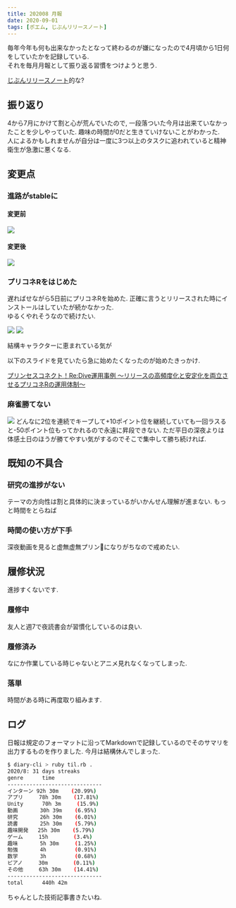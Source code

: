 ```yaml
---
title: 202008 月報
date: 2020-09-01
tags: [ポエム, じぶんリリースノート]
---
```


毎年今年も何も出来なかったとなって終わるのが嫌になったので4月頃から1日何をしていたかを記録している.  
それを毎月月報として振り返る習慣をつけようと思う.  

[じぶんリリースノート](https://blog.a-know.me/entry/2019/02/02/214612)的な?  

## 振り返り
4から7月にかけて割と心が荒んでいたので, 一段落ついた今月は出来ていなかったことを少しやっていた. 趣味の時間が0だと生きていけないことがわかった.   
人によるかもしれませんが自分は一度に3つ以上のタスクに追われていると精神衛生が急激に悪くなる.

## 変更点
### 進路がstableに
#### 変更前
![](https://i.imgur.com/EYL6R2V.png)
#### 変更後
![](https://i.imgur.com/FlEKCgs.png)

### プリコネRをはじめた
遅ればせながら5日前にプリコネRを始めた. 正確に言うとリリースされた時にインストールはしていたが続かなかった.   
ゆるくやれそうなので続けたい.

![](https://i.imgur.com/BUEGOIz.jpg)
![](https://i.imgur.com/STpLrlA.jpg)

結構キャラクターに恵まれている気が  

以下のスライドを見ていたら急に始めたくなったのが始めたきっかけ.

[プリンセスコネクト！Re:Dive運用事例 ～リリースの高頻度化と安定化を両立させるプリコネRの運用体制～](https://speakerdeck.com/cygames/purinsesukonekuto-re-diveyun-yong-shi-li-ririsufalsegao-pin-du-hua-toan-ding-hua-woliang-li-saserupurikonerfalseyun-yong-ti-zhi)

### 麻雀勝てない
![](https://i.imgur.com/0r2E3fl.jpg)
どんなに2位を連続でキープして+10ポイント位を継続していても一回ラスると-50ポイント位もってかれるので永遠に昇段できない. ただ平日の深夜よりは体感土日のほうが勝てやすい気がするのでそこで集中して勝ち続ければ.

## 既知の不具合
### 研究の進捗がない
テーマの方向性は割と具体的に決まっているがいかんせん理解が進まない. もっと時間をとらねば

### 時間の使い方が下手
深夜動画を見ると虚無虚無プリン🍮になりがちなので戒めたい.

## 履修状況
進捗すくないです.

### 履修中
<Tags :tags="['#info ガロア理論', 'CUDA', 'Zenject', '#info flutter', 'mozaic.fm', '#info ゼロから作るDeepLearning', '#info julia']" />

友人と週7で夜読書会が習慣化しているのは良い.

### 履修済み
<Tags :tags="['#success ミュークルドリーミー', 'UniRx', '#success らきすた', '#success サーバント×サービス']" />

なにか作業している時じゃないとアニメ見れなくなってしまった.

### 落単
<Tags :tags="['NeoVim', 'Gatsby.js']" />

時間がある時に再度取り組みます.

## ログ
日報は規定のフォーマットに沿ってMarkdownで記録しているのでそのサマリを出力するものを作りました. 今月は結構休んでしまった.

```bash
$ diary-cli > ruby til.rb .
2020/8: 31 days streaks
genre      time
------------------------------
インターン 92h 30m    (20.99%)
アプリ     78h 30m    (17.81%)
Unity      70h 3m     (15.9%)
動画       30h 39m    (6.95%)
研究       26h 30m    (6.01%)
読書       25h 30m    (5.79%)
趣味開発   25h 30m    (5.79%)
ゲーム     15h        (3.4%)
趣味       5h 30m     (1.25%)
勉強       4h         (0.91%)
数学       3h         (0.68%)
ピアノ     30m        (0.11%)
その他     63h 30m    (14.41%)
------------------------------
total      440h 42m
```

ちゃんとした技術記事書きたいね.